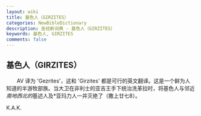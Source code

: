 ```yaml
---
layout: wiki
title: 基色人（GIRZITES）
categories: NewBibleDictionary
description: 圣经新词典 - 基色人（GIRZITES）
keywords: 基色人, GIRZITES
comments: false
---
```


## 基色人（GIRZITES）

　　AV 译为 'Gezrites'，这和 'Girzites' 都是可行的英文翻译。这是一个鲜为人知道的半游牧部族。当大卫在非利士的亚吉王手下统治洗革拉时，将基色人与邻近*南地西北的*基述人及*亚玛力人一并灭绝了（撒上廿七8）。

K.A.K.








